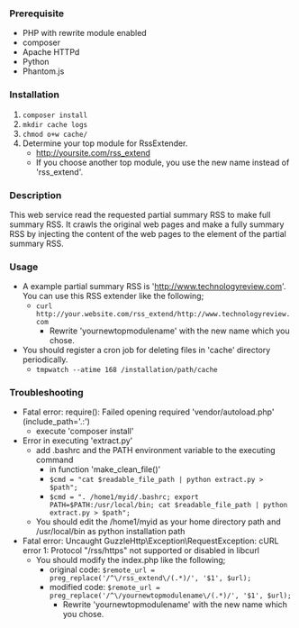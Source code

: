 ### Prerequisite
* PHP with rewrite module enabled
* composer
* Apache HTTPd
* Python
* Phantom.js

### Installation
1. `composer install`
1. `mkdir cache logs`
1. `chmod o+w cache/`
1. Determine your top module for RssExtender.
    * http://yoursite.com/rss_extend
    * If you choose another top module, you use the new name instead of 'rss_extend'.

### Description
This web service read the requested partial summary RSS to make full summary RSS. It crawls the original web pages and make a fully summary RSS by injecting the content of the web pages to the <description> element of the partial summary RSS.

### Usage
* A example partial summary RSS is 'http://www.technologyreview.com'. You can use this RSS extender like the following;
    * `curl http://your.website.com/rss_extend/http://www.technologyreview.com`
        * Rewrite 'yournewtopmodulename' with the new name which you chose.
* You should register a cron job for deleting files in 'cache' directory periodically.
    * `tmpwatch --atime 168 /installation/path/cache`

### Troubleshooting
* Fatal error: require(): Failed opening required 'vendor/autoload.php' (include_path='.:')
    * execute 'composer install'
* Error in executing 'extract.py'
  * add .bashrc and the PATH environment variable to the executing command
    * in function 'make_clean_file()'
    * `$cmd = "cat $readable_file_path | python extract.py > $path";`
    * `$cmd = ". /home1/myid/.bashrc; export PATH=$PATH:/usr/local/bin; cat $readable_file_path | python extract.py > $path";`
  * You should edit the /home1/myid as your home directory path and /usr/local/bin as python installation path
* Fatal error: Uncaught GuzzleHttp\Exception\RequestException: cURL error 1: Protocol "/rss/https" not supported or disabled in libcurl
    * You should modify the index.php like the following;
        * original code: `$remote_url = preg_replace('/^\/rss_extend\/(.*)/', '$1', $url);`
        * modified code: `$remote_url = preg_replace('/^\/yournewtopmodulename\/(.*)/', '$1', $url);`
            * Rewrite 'yournewtopmodulename' with the new name which you chose.
